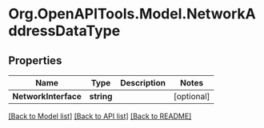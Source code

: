 # Org.OpenAPITools.Model.NetworkAddressDataType

## Properties

Name | Type | Description | Notes
------------ | ------------- | ------------- | -------------
**NetworkInterface** | **string** |  | [optional] 

[[Back to Model list]](../README.md#documentation-for-models) [[Back to API list]](../README.md#documentation-for-api-endpoints) [[Back to README]](../README.md)

